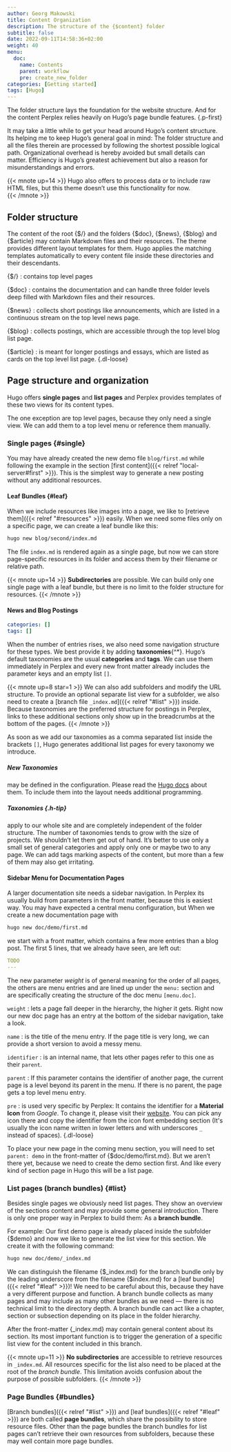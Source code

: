 ```yaml
---
author: Georg Makowski
title: Content Organization
description: The structure of the {$content} folder
subtitle: false
date: 2022-09-11T14:58:36+02:00 
weight: 40
menu:
  doc:
    name: Contents
    parent: workflow
    pre: create_new_folder
categories: [Getting started]
tags: [Hugo]
---
```


The folder structure lays the foundation for the website structure. And for the content Perplex relies heavily on Hugo’s page bundle features.
{.p-first} <!--more-->

It may take a little while to get your head around Hugo’s content structure. Its helping me to keep Hugo’s general goal in mind: The folder structure and all the files therein are processed by following the shortest possible logical path. Organizational overhead is hereby avoided but small details can matter. Efficiency is Hugo’s greatest achievement but also a reason for misunderstandings and errors.

{{< mnote up=14 >}}
Hugo also offers to process data or to include raw HTML files, but this theme doesn’t use this functionality for now.  
{{< /mnote >}}

## Folder structure

The content of the root {$/} and the folders {$doc}, {$news}, {$blog} and {$article} may contain Markdown files and their resources. The theme provides different layout templates for them. Hugo applies the matching templates automatically to every content file inside these directories and their descendants.

{$/}
: contains top level pages

{$doc}
: contains the documentation and can handle three folder levels deep filled with Markdown files and their resources.

{$news}
: collects short postings like announcements, which are listed in a continuous stream on the top level news page.

{$blog}
: collects postings, which are accessible through the top level blog list page.

{$article}
: is meant for longer postings and essays, which are listed as cards on the top level list page.
{.dl-loose}

## Page structure and organization

Hugo offers **single pages** and **list pages** and Perplex provides templates of these two views for its content types.

The one exception are top level pages, because they only need a single view. We can add them to a top level menu or reference them manually.

### Single pages {#single}

You may have already created the new demo file `blog/first.md` while following the example in the section [first content]({{< relref "local-server#first" >}}). This is the simplest way to generate a new posting without any additional resources.

#### Leaf Bundles {#leaf}

When we include resources like images into a page, we like to [retrieve them]({{< relref "#resources" >}}) easily. When we need some files only on a specific page, we can create a leaf bundle like this:

```sh {.left}
hugo new blog/second/index.md
```

The file `index.md` is rendered again as a single page, but now we can store page-specific resources in its folder and access them by their filename or relative path.

{{< mnote up=14 >}}
**Subdirectories** are possible. We can build only one single page with a leaf bundle, but there is no limit to the folder structure for resources.
{{< /mnote >}}

#### News and Blog Postings

```yaml {class="right" linenos=true linenostart=5 }
categories: []
tags: []
```

When the number of entries rises, we also need some navigation structure for these types. We best provide it by adding **taxonomies**{^\*}. Hugo’s default taxonomies are the usual **categories** and **tags**. We can use them immediately in Perplex and every new front matter already includes the parameter keys and an empty list `[]`.

{{< mnote up=8 star=1 >}}
We can also add subfolders and modify the URL structure. To provide an optional separate list view for a subfolder, we also need to create a [branch file `_index.md`]({{< relref "#list" >}}) inside. Because taxonomies are the preferred structure for postings in Perplex, links to these additional sections only show up in the breadcrumbs at the bottom of the pages.
{{< /mnote >}}

As soon as we add our taxonomies as a comma separated list inside the brackets `[]`, Hugo generates additional list pages for every taxonomy we introduce.

##### New Taxonomies

may be defined in the configuration. Please read the [Hugo docs](https://gohugo.io/content-management/taxonomies#configure-taxonomies) about them. To include them into the layout needs additional programming.

##### Taxonomies {.h-tip}

apply to our whole site and are completely independent of the folder structure. The number of taxonomies tends to grow with the size of projects. We shouldn’t let them get out of hand. It’s better to use only a small set of general categories and apply only one or maybe two to any page. We can add tags marking aspects of the content, but more than a few of them may also get irritating.

#### Sidebar Menu for Documentation Pages

A larger documentation site needs a sidebar navigation. In Perplex its usually build from parameters in the front matter, because this is easiest way. You may have expected a central menu configuration, but When we create a new documentation page with

```sh {.left}
hugo new doc/demo/first.md
```

we start with a front matter, which contains a few more entries than a blog post. The first 5 lines, that we already have seen, are left out:

```yaml {linenos=true linenostart=6 class=col-left}
TODO
---
```

The new parameter _weight_ is of general meaning for the order of all pages, the others are menu entries and are lined up under the `menu:` section and are specifically creating the structure of the doc menu `[menu.doc]`.

`weight`
: lets a page fall deeper in the hierarchy, the higher it gets. Right now our new doc page has an entry at the bottom of the sidebar navigation, take a look.

`name`
: is the title of the menu entry. If the page title is very long, we can provide a short version to avoid a messy menu.

`identifier`
: is an internal name, that lets other pages refer to this one as their `parent`.

`parent`
: If this parameter contains the identifier of another page, the current page is a level beyond its parent in the menu. If there is no parent, the page gets a top level menu entry.

`pre`
: is used very specific by Perplex: It contains the identifier for a **Material Icon** from _Google_. To change it, please visit their [website](http://fonts.google.com/icons). You can pick any icon there and copy the identifier from the icon font embedding section (It's usually the icon name written in lower letters and with underscores `_` instead of spaces).
{.dl-loose}

To place your new page in the coming menu section, you will need to set `parent: demo` in the front-matter of {$doc/demo/first.md}. But we aren’t there yet, because we need to create the demo section first. And like every kind of section page in Hugo this will be a list page.

### List pages (branch bundles) {#list}

Besides single pages we obviously need list pages. They show an overview of the sections content and may provide some general introduction. There is only one proper way in Perplex to build them: As a **branch bundle**.

For example: Our first demo page is already placed inside the subfolder {$demo} and now we like to generate the list view for this section. We create it with the following command:

```sh {.left}
hugo new doc/demo/_index.md
```

We can distinguish the filename {$\_index.md} for the branch bundle only by the leading underscore from the filename {$index.md} for a [leaf bundle]({{< relref "#leaf" >}})! We need to be careful about this, because they have a very different purpose and function. A branch bundle collects as many pages and may include as many other bundles as we need — there is no technical limit to the directory depth. A branch bundle can act like a chapter, section or subsection depending on its place in the folder hierarchy.

After the front-matter {\_index.md} may contain general content about its section. Its most important function is to trigger the generation of a specific list view for the content included in this branch.

{{< mnote up=11 >}}
**No subdirectories** are accessible to retrieve resources in `_index.md`. All resources specific for the list also need to be placed at the root of the _branch bundle_. This limitation avoids confusion about the purpose of possible subfolders.
{{< /mnote >}}

### Page Bundles {#bundles}

[Branch bundles]({{< relref "#list" >}}) and [leaf bundles]({{< relref "#leaf" >}}) are both called **page bundles**, which share the possibility to store resource files. Other than the page bundles the branch bundles for list pages can’t retrieve their own resources from subfolders, because these may well contain more page bundles.
